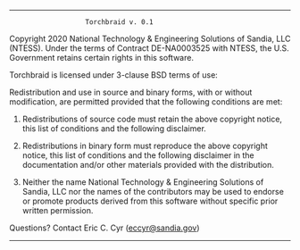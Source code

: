 ************************************************************************

                       Torchbraid v. 0.1

Copyright 2020 National Technology & Engineering Solutions of Sandia, LLC 
(NTESS). Under the terms of Contract DE-NA0003525 with NTESS, the U.S. 
Government retains certain rights in this software.

Torchbraid is licensed under 3-clause BSD terms of use:

Redistribution and use in source and binary forms, with or without
modification, are permitted provided that the following conditions are
met:

1. Redistributions of source code must retain the above copyright
notice, this list of conditions and the following disclaimer.

2. Redistributions in binary form must reproduce the above copyright
notice, this list of conditions and the following disclaimer in the
documentation and/or other materials provided with the distribution.

3. Neither the name National Technology & Engineering Solutions of Sandia, 
LLC nor the names of the contributors may be used to endorse or promote 
products derived from this software without specific prior written permission.

Questions? Contact Eric C. Cyr (eccyr@sandia.gov)

************************************************************************
